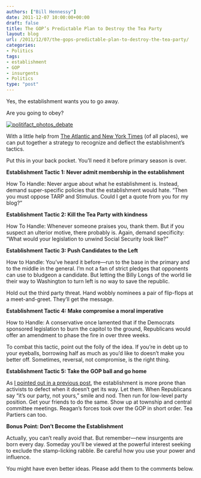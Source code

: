 ```yaml
---
authors: ["Bill Hennessy"]
date: 2011-12-07 10:00:00+00:00
draft: false
title: The GOP’s Predictable Plan to Destroy the Tea Party
layout: blog
url: /2011/12/07/the-gops-predictable-plan-to-destroy-the-tea-party/
categories:
- Politics
tags:
- establishment
- GOP
- insurgents
- Politics
type: "post"
---
```


Yes, the establishment wants you to go away.

Are you going to obey?

[![politifact_photos_debate](https://hennessysview.com/wp-content/uploads/2011/12/politifact_photos_debate_thumb.jpg)
](https://hennessysview.com/wp-content/uploads/2011/12/politifact_photos_debate.jpg)

With a little help from [The Atlantic and New York Times](https://www.theatlanticwire.com/politics/2011/10/gop-empires-plan-crush-tea-party-rebels/43582/) (of all places), we can put together a strategy to recognize and deflect the establishment’s tactics. 

Put this in your back pocket. You’ll need it before primary season is over.

**Establishment Tactic 1: Never admit membership in the establishment**

How To Handle: Never argue about what he establishment is. Instead, demand super-specific policies that the establishment would hate. “Then you must oppose TARP and Stimulus. Could I get a quote from you for my blog?”

**Establishment Tactic 2: Kill the Tea Party with kindness**

How To Handle: Whenever someone praises you, thank them. But if you suspect an ulterior motive, there probably is. Again, demand specificity: “What would your legislation to unwind Social Security look like?”

**Establishment Tactic 3: Push Candidates to the Left**

How to Handle: You’ve heard it before—run to the base in the primary and to the middle in the general. I’m not a fan of strict pledges that opponents can use to bludgeon a candidate. But letting the Billy Longs of the world lie their way to Washington to turn left is no way to save the republic. 

Hold out the third party threat. Hand wobbly nominees a pair of flip-flops at a meet-and-greet. They’ll get the message.

**Establishment Tactic 4: Make compromise a moral imperative**

How to Handle: A conservative once lamented that if the Democrats sponsored legislation to burn the capitol to the ground, Republicans would offer an amendment to phase the fire in over three weeks. 

To combat this tactic, point out the folly of the idea. If you’re in debt up to your eyeballs, borrowing half as much as you’d like to doesn’t make you better off. Sometimes, reversal, not compromise, is the right thing. 

**Establishment Tactic 5: Take the GOP ball and go home**

As [I pointed out in a previous post](https://hennessysview.com/miscellaneous/guess-who-the-puritans-are/), the establishment is more prone than activists to defect when it doesn’t get its way. Let them. When Republicans say “it’s our party, not yours,” smile and nod. Then run for low-level party position. Get your friends to do the same. Show up at township and central committee meetings. Reagan’s forces took over the GOP in short order. Tea Partiers can too. 

**Bonus Point: Don’t Become the Establishment**

Actually, you can’t really avoid that. But remember—new insurgents are born every day. Someday you’ll be viewed at the powerful interest seeking to exclude the stamp-licking rabble. Be careful how you use your power and influence. 



You might have even better ideas. Please add them to the comments below.
